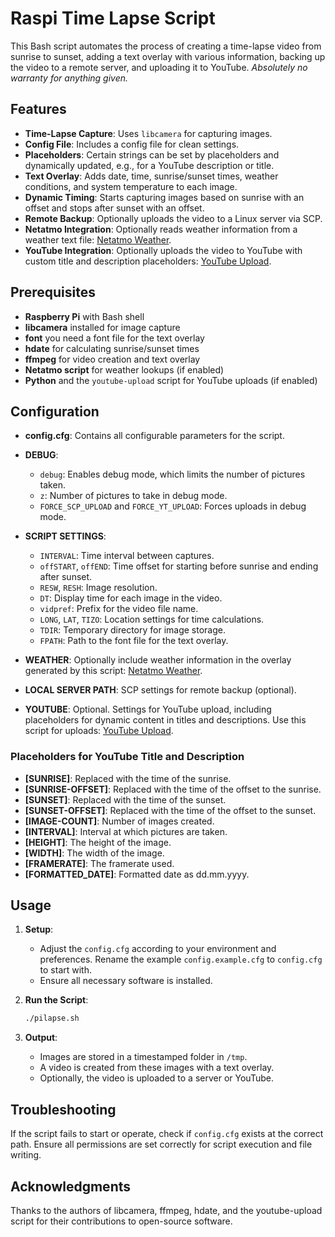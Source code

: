 # Raspi Time Lapse Script

This Bash script automates the process of creating a time-lapse video from sunrise to sunset, adding a text overlay with various information, backing up the video to a remote server, and uploading it to YouTube. 
*Absolutely no warranty for anything given.*

## Features

- **Time-Lapse Capture**: Uses `libcamera` for capturing images.
- **Config File**: Includes a config file for clean settings.
- **Placeholders**: Certain strings can be set by placeholders and dynamically updated, e.g., for a YouTube description or title.
- **Text Overlay**: Adds date, time, sunrise/sunset times, weather conditions, and system temperature to each image.
- **Dynamic Timing**: Starts capturing images based on sunrise with an offset and stops after sunset with an offset.
- **Remote Backup**: Optionally uploads the video to a Linux server via SCP.
- **Netatmo Integration**: Optionally reads weather information from a weather text file: [Netatmo Weather](https://github.com/noviceiii/netatmoweather).
- **YouTube Integration**: Optionally uploads the video to YouTube with custom title and description placeholders: [YouTube Upload](https://github.com/noviceiii/youtube-upload).

## Prerequisites

- **Raspberry Pi** with Bash shell
- **libcamera** installed for image capture
- **font** you need a font file for the text overlay
- **hdate** for calculating sunrise/sunset times
- **ffmpeg** for video creation and text overlay
- **Netatmo script** for weather lookups (if enabled)
- **Python** and the `youtube-upload` script for YouTube uploads (if enabled)

## Configuration

- **config.cfg**: Contains all configurable parameters for the script.

- **DEBUG**: 
  - `debug`: Enables debug mode, which limits the number of pictures taken.
  - `z`: Number of pictures to take in debug mode.
  - `FORCE_SCP_UPLOAD` and `FORCE_YT_UPLOAD`: Forces uploads in debug mode.

- **SCRIPT SETTINGS**:
  - `INTERVAL`: Time interval between captures.
  - `offSTART`, `offEND`: Time offset for starting before sunrise and ending after sunset.
  - `RESW`, `RESH`: Image resolution.
  - `DT`: Display time for each image in the video.
  - `vidpref`: Prefix for the video file name.
  - `LONG`, `LAT`, `TIZO`: Location settings for time calculations.
  - `TDIR`: Temporary directory for image storage.
  - `FPATH`: Path to the font file for the text overlay.

- **WEATHER**: Optionally include weather information in the overlay generated by this script: [Netatmo Weather](https://github.com/noviceiii/netatmoweather).

- **LOCAL SERVER PATH**: SCP settings for remote backup (optional).

- **YOUTUBE**: Optional. Settings for YouTube upload, including placeholders for dynamic content in titles and descriptions. Use this script for uploads: [YouTube Upload](https://github.com/noviceiii/youtube-upload).

### Placeholders for YouTube Title and Description

- **[SUNRISE]**: Replaced with the time of the sunrise.
- **[SUNRISE-OFFSET]**: Replaced with the time of the offset to the sunrise.
- **[SUNSET]**: Replaced with the time of the sunset.
- **[SUNSET-OFFSET]**: Replaced with the time of the offset to the sunset.
- **[IMAGE-COUNT]**: Number of images created.
- **[INTERVAL]**: Interval at which pictures are taken.
- **[HEIGHT]**: The height of the image.
- **[WIDTH]**: The width of the image.
- **[FRAMERATE]**: The framerate used.
- **[FORMATTED_DATE]**: Formatted date as dd.mm.yyyy.

## Usage

1. **Setup**: 
   - Adjust the `config.cfg` according to your environment and preferences. Rename the example `config.example.cfg` to `config.cfg` to start with.
   - Ensure all necessary software is installed.

2. **Run the Script**:
   ```bash
   ./pilapse.sh
   ```

3. **Output**: 
   - Images are stored in a timestamped folder in `/tmp`.
   - A video is created from these images with a text overlay.
   - Optionally, the video is uploaded to a server or YouTube.

## Troubleshooting

If the script fails to start or operate, check if `config.cfg` exists at the correct path. Ensure all permissions are set correctly for script execution and file writing.

## Acknowledgments

Thanks to the authors of libcamera, ffmpeg, hdate, and the youtube-upload script for their contributions to open-source software.